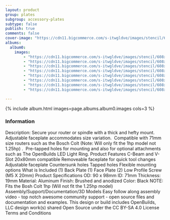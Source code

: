 ```yaml
---
layout: product
group: plates
subgroup: accessory-plates
subtype: false
publish: true
comments: false
cover-image: "https://cdn11.bigcommerce.com/s-itwgldve/images/stencil/608x608/products/224/4896/router_spindle_mount_profile__58261.1675310608.png?c=2"
albums:
  album0:
    images:
        - "https://cdn11.bigcommerce.com/s-itwgldve/images/stencil/608x608/products/224/4896/router_spindle_mount_profile__58261.1675310608.png?c=2"
        - "https://cdn11.bigcommerce.com/s-itwgldve/images/stencil/608x608/products/224/4421/router_spindle_mount__56517.1675310608.png?c=2"
        - "https://cdn11.bigcommerce.com/s-itwgldve/images/stencil/608x608/products/224/9883/1674924754735__55123.1675310608.jpg?c=2"
        - "https://cdn11.bigcommerce.com/s-itwgldve/images/stencil/608x608/products/224/2717/router_spindle_mount_i_w_1__30942.1675310607.png?c=2"
        - "https://cdn11.bigcommerce.com/s-itwgldve/images/stencil/608x608/products/224/2718/router_spindle_mount_i2_w_1__09998.1675310607.png?c=2"
        - "https://cdn11.bigcommerce.com/s-itwgldve/images/stencil/608x608/products/224/2719/router_spindle_mount_i4_w_1__77176.1675310607.png?c=2"
        - "https://cdn11.bigcommerce.com/s-itwgldve/images/stencil/608x608/products/224/2720/router_spindle_mount_i5_w_1__69940.1675310607.png?c=2"
        - "https://cdn11.bigcommerce.com/s-itwgldve/images/stencil/608x608/products/224/2721/router_spindle_mount_i6_w_1__49454.1675310607.png?c=2"

---
```


{% include album.html images=page.albums.album0.images cols=3 %}

### Information

Description:
 Secure your router or spindle with a thick and hefty mount.  Adjustable faceplate accommodates size variation.  Compatible with 71mm size routers such as the Bosch Colt (Note: Will only fit the 1hp model not 1.25hp) .  Pre-tapped holes for mounting and also for optional attachments such as The OpenBuilds LED Light Ring. Product Features  C-Beam and V-Slot 20x80mm compatible Removeable faceplate for quick tool changes Adjustable faceplate Countersunk holes Tapped holes Flexible mounting options What is Included  (1) Back Plate (1) Face Plate (2) Low Profile Screw (M5 X 20mm) Product Specifications  OD: 90 x 98mm ID: 71mm Thickness: 19mm Material: Aluminum Finish: Brushed and anodized Color: Black  NOTE: Fits the Bosh Colt 1hp (Will not fit the 1.25hp model) Assembly/Support/Documentation/3D Models   Easy follow along assembly video - top notch awesome community support - open source files and documentation and examples. This design or build includes  OpenBuilds, LLC design work(s) shared Open Source under the CC BY-SA 4.0 License Terms and Conditions  

